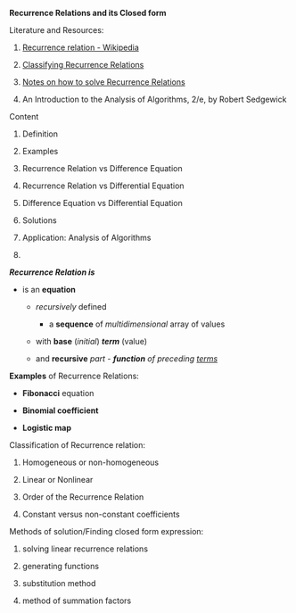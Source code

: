 **Recurrence Relations and its Closed form**

Literature and Resources:

1.  [Recurrence relation -
    Wikipedia](https://en.wikipedia.org/wiki/Recurrence_relation)

2.  [Classifying Recurrence
    Relations](https://web.cs.wpi.edu/~cs2223/d98/notes/recurrence/classify/classify.html)

3.  [Notes on how to solve Recurrence
    Relations](https://web.cs.wpi.edu/~cs2223/d98/notes/recurrence/recur.html)

4.  An Introduction to the Analysis of Algorithms, 2/e, by Robert
    Sedgewick

Content

1.  Definition

2.  Examples

3.  Recurrence Relation vs Difference Equation

4.  Recurrence Relation vs Differential Equation

5.  Difference Equation vs Differential Equation

6.  Solutions

7.  Application: Analysis of Algorithms

8.  

***Recurrence Relation is***

- is an **equation**

  - *recursively* defined

    - a **sequence** of *multidimensional* array of values

  - with **base** (*initial*) ***term*** (value)

  - and **recursive** *part - **function** of preceding <u>terms</u>*

**Examples** of Recurrence Relations:

- **Fibonacci** equation

- **Binomial coefficient**

- **Logistic map**

Classification of Recurrence relation:

1.  Homogeneous or non-homogeneous

2.  Linear or Nonlinear

3.  Order of the Recurrence Relation

4.  Constant versus non-constant coefficients

Methods of solution/Finding closed form expression:

1.  solving linear recurrence relations

2.  generating functions

3.  substitution method

4.  method of summation factors
